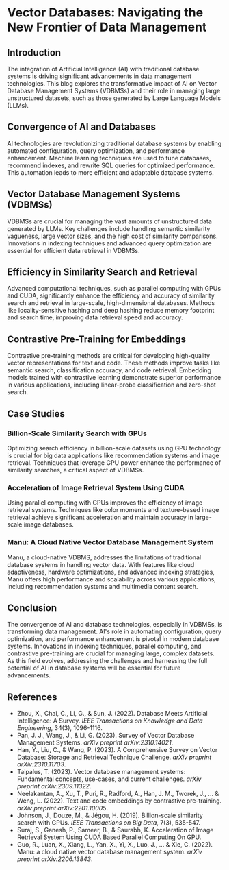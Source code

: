 # Vector Databases: Navigating the New Frontier of Data Management

## Introduction

The integration of Artificial Intelligence (AI) with traditional database systems is driving significant advancements in data management technologies. This blog explores the transformative impact of AI on Vector Database Management Systems (VDBMSs) and their role in managing large unstructured datasets, such as those generated by Large Language Models (LLMs).

## Convergence of AI and Databases

AI technologies are revolutionizing traditional database systems by enabling automated configuration, query optimization, and performance enhancement. Machine learning techniques are used to tune databases, recommend indexes, and rewrite SQL queries for optimized performance. This automation leads to more efficient and adaptable database systems.

## Vector Database Management Systems (VDBMSs)

VDBMSs are crucial for managing the vast amounts of unstructured data generated by LLMs. Key challenges include handling semantic similarity vagueness, large vector sizes, and the high cost of similarity comparisons. Innovations in indexing techniques and advanced query optimization are essential for efficient data retrieval in VDBMSs.

## Efficiency in Similarity Search and Retrieval

Advanced computational techniques, such as parallel computing with GPUs and CUDA, significantly enhance the efficiency and accuracy of similarity search and retrieval in large-scale, high-dimensional databases. Methods like locality-sensitive hashing and deep hashing reduce memory footprint and search time, improving data retrieval speed and accuracy.

## Contrastive Pre-Training for Embeddings

Contrastive pre-training methods are critical for developing high-quality vector representations for text and code. These methods improve tasks like semantic search, classification accuracy, and code retrieval. Embedding models trained with contrastive learning demonstrate superior performance in various applications, including linear-probe classification and zero-shot search.

## Case Studies

### Billion-Scale Similarity Search with GPUs

Optimizing search efficiency in billion-scale datasets using GPU technology is crucial for big data applications like recommendation systems and image retrieval. Techniques that leverage GPU power enhance the performance of similarity searches, a critical aspect of VDBMSs.

### Acceleration of Image Retrieval System Using CUDA

Using parallel computing with GPUs improves the efficiency of image retrieval systems. Techniques like color moments and texture-based image retrieval achieve significant acceleration and maintain accuracy in large-scale image databases.

### Manu: A Cloud Native Vector Database Management System

Manu, a cloud-native VDBMS, addresses the limitations of traditional database systems in handling vector data. With features like cloud adaptiveness, hardware optimizations, and advanced indexing strategies, Manu offers high performance and scalability across various applications, including recommendation systems and multimedia content search.

## Conclusion

The convergence of AI and database technologies, especially in VDBMSs, is transforming data management. AI's role in automating configuration, query optimization, and performance enhancement is pivotal in modern database systems. Innovations in indexing techniques, parallel computing, and contrastive pre-training are crucial for managing large, complex datasets. As this field evolves, addressing the challenges and harnessing the full potential of AI in database systems will be essential for future advancements.

## References

- Zhou, X., Chai, C., Li, G., & Sun, J. (2022). Database Meets Artificial Intelligence: A Survey. *IEEE Transactions on Knowledge and Data Engineering*, 34(3), 1096-1116.
- Pan, J. J., Wang, J., & Li, G. (2023). Survey of Vector Database Management Systems. *arXiv preprint arXiv:2310.14021*.
- Han, Y., Liu, C., & Wang, P. (2023). A Comprehensive Survey on Vector Database: Storage and Retrieval Technique Challenge. *arXiv preprint arXiv:2310.11703*.
- Taipalus, T. (2023). Vector database management systems: Fundamental concepts, use-cases, and current challenges. *arXiv preprint arXiv:2309.11322*.
- Neelakantan, A., Xu, T., Puri, R., Radford, A., Han, J. M., Tworek, J., ... & Weng, L. (2022). Text and code embeddings by contrastive pre-training. *arXiv preprint arXiv:2201.10005*.
- Johnson, J., Douze, M., & Jégou, H. (2019). Billion-scale similarity search with GPUs. *IEEE Transactions on Big Data*, 7(3), 535-547.
- Suraj, S., Ganesh, P., Sameer, B., & Saurabh, K. Acceleration of Image Retrieval System Using CUDA Based Parallel Computing On GPU.
- Guo, R., Luan, X., Xiang, L., Yan, X., Yi, X., Luo, J., ... & Xie, C. (2022). Manu: a cloud native vector database management system. *arXiv preprint arXiv:2206.13843*.